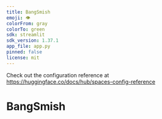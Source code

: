 ```yaml
---
title: BangSmish
emoji: 👁
colorFrom: gray
colorTo: green
sdk: streamlit
sdk_version: 1.37.1
app_file: app.py
pinned: false
license: mit
---
```


Check out the configuration reference at https://huggingface.co/docs/hub/spaces-config-reference
# BangSmish
